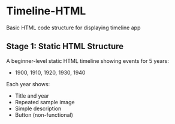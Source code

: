 # Timeline-HTML
Basic HTML code structure for displaying timeline app
## Stage 1: Static HTML Structure

A beginner-level static HTML timeline showing events for 5 years:
- 1900, 1910, 1920, 1930, 1940

Each year shows:
- Title and year
- Repeated sample image
- Simple description
- Button (non-functional)

